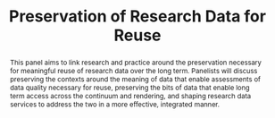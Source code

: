 ---
abstract: This panel aims to link research and practice around the preservation necessary
  for meaningful reuse of research data over the long term. Panelists will discuss
  preserving the contexts around the meaning of data that enable assessments of data
  quality necessary for reuse, preserving the bits of data that enable long term access
  across the continuum and rendering, and shaping research data services to address
  the two in a more effective, integrated manner.
creators:
- Ixchel Faniel
- Vessela Ensberg
- Seth Shaw
- Elizabeth Hull
- Reagan Moore
date: null
document_url: https://services.phaidra.univie.ac.at/api/object/o:429527/download
grand_parent: iPRES
institutions: []
keywords:
- data reuse
- preservation
- research data services
- digital curation
landing_page_url: https://phaidra.univie.ac.at/o:429527
language: eng
layout: publication
license: CC BY 4.0 International
notes_url: null
parent: iPRES 2015
publication_type: paper
size: 266515
slides_url: null
source_name: iPRES
stream_url: null
title: Preservation of Research Data for Reuse
year: 2015
---